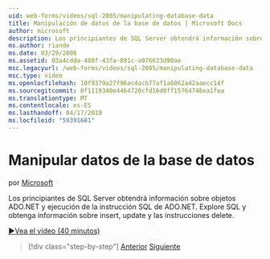 ```yaml
---
uid: web-forms/videos/sql-2005/manipulating-database-data
title: Manipulación de datos de la base de datos | Microsoft Docs
author: microsoft
description: Los principiantes de SQL Server obtendrá información sobre objetos ADO.NET y ejecución de la instrucción SQL de ADO.NET. Explorar SQL y obtenga información sobre insert, update y delete sta...
ms.author: riande
ms.date: 03/29/2006
ms.assetid: 03a4cdda-480f-43fa-891c-a976633d90ae
msc.legacyurl: /web-forms/videos/sql-2005/manipulating-database-data
msc.type: video
ms.openlocfilehash: 10f9379a27f96ac4acb77af1a6062a42aaecc14f
ms.sourcegitcommit: 0f1119340e4464720cfd16d0ff15764746ea1fea
ms.translationtype: MT
ms.contentlocale: es-ES
ms.lasthandoff: 04/17/2019
ms.locfileid: "59391681"
---
```

# <a name="manipulating-database-data"></a>Manipular datos de la base de datos

por [Microsoft](https://github.com/microsoft)

Los principiantes de SQL Server obtendrá información sobre objetos ADO.NET y ejecución de la instrucción SQL de ADO.NET. Explore SQL y obtenga información sobre insert, update y las instrucciones delete.

[&#9654;Vea el vídeo (40 minutos)](https://channel9.msdn.com/Blogs/ASP-NET-Site-Videos/manipulating-database-data)

> [!div class="step-by-step"]
> [Anterior](designing-relational-database-tables.md)
> [Siguiente](more-structured-query-language.md)
